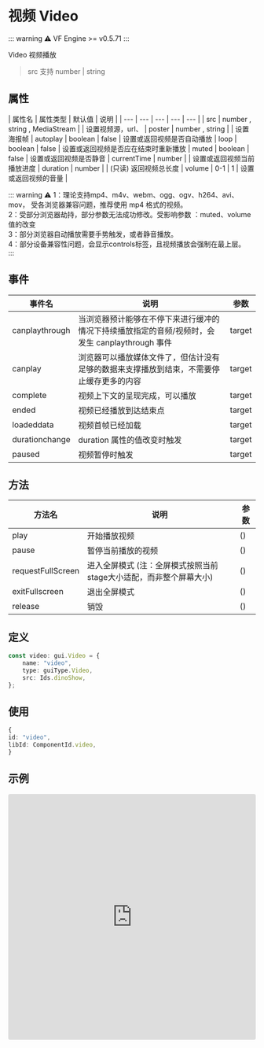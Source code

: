 # 视频 Video

::: warning ⚠️
VF Engine >= v0.5.71
:::

Video 视频播放

> src 支持 number | string

## 属性

| 属性名 | 属性类型 | 默认值 | 说明 |
| --- | --- | --- | --- | --- |
| src | number , string , MediaStream |  | 设置视频源，url、
| poster | number , string |  | 设置海报帧
| autoplay | boolean | false | 设置或返回视频是否自动播放
| loop | boolean | false | 设置或返回视频是否应在结束时重新播放
| muted | boolean | false | 设置或返回视频是否静音
| currentTime | number |  | 设置或返回视频当前播放进度
| duration | number |  | (只读) 返回视频总长度
| volume | 0-1 | 1 | 设置或返回视频的音量 |

::: warning ⚠️ 
1：理论支持mp4、m4v、webm、ogg、ogv、h264、avi、mov， 受各浏览器兼容问题，推荐使用 mp4 格式的视频。<br>
2：受部分浏览器劫持，部分参数无法成功修改。受影响参数 ：muted、volume值的改变<br>
3：部分浏览器自动播放需要手势触发，或者静音播放。<br>
4：部分设备兼容性问题，会显示controls标签，且视频播放会强制在最上层。<br>
:::


## 事件

| 事件名  | 说明 | 参数 |
| --- | --- | --- |
| canplaythrough | 当浏览器预计能够在不停下来进行缓冲的情况下持续播放指定的音频/视频时，会发生 canplaythrough 事件 | target |
| canplay | 浏览器可以播放媒体文件了，但估计没有足够的数据来支撑播放到结束，不需要停止缓存更多的内容 | target |
| complete | 视频上下文的呈现完成，可以播放 | target |
| ended | 视频已经播放到达结束点 | target |
| loadeddata | 视频首帧已经加载 | target |
| durationchange | duration 属性的值改变时触发 | target |
| paused | 视频暂停时触发 | target |


## 方法

| 方法名  | 说明 | 参数 |
| --- | --- | --- | 
| play | 开始播放视频 | () |
| pause | 暂停当前播放的视频 | () |
| requestFullScreen | 进入全屏模式  (注：全屏模式按照当前stage大小适配，而非整个屏幕大小) | () |
| exitFullscreen | 退出全屏模式 | () |
| release | 销毁 | () |

## 定义
``` typescript
const video: gui.Video = {
    name: "video",
    type: guiType.Video,
    src: Ids.dinoShow,
};
```
 
## 使用
``` typescript
{
id: "video",
libId: ComponentId.video,
}
```

## 示例

<iframe
     src="https://codesandbox.io/embed/videoexample-id55d?fontsize=14&hidenavigation=1&module=%2Fsrc%2Fcomponents.ts&theme=dark"
     style="width:100%; height:500px; border:0; border-radius: 4px; overflow:hidden;"
     title="videoExample"
     allow="accelerometer; ambient-light-sensor; camera; encrypted-media; geolocation; gyroscope; hid; microphone; midi; payment; usb; vr; xr-spatial-tracking"
     sandbox="allow-autoplay allow-forms allow-modals allow-popups allow-presentation allow-same-origin allow-scripts"
   ></iframe>